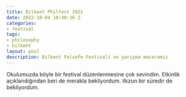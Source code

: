 ```yaml
---
title: Bilkent Philfest 2022
date: 2022-10-04 18:40:16 Z
categories:
- festival
tags:
- philosophy
- bilkent
layout: post
description: Bilkent Felsefe Festivali ve yarışma maceramız
---
```


 Okulumuzda böyle bir festival düzenlenmesine çok sevindim. Etkinlik açıklandığından beri de merakla bekliyordum. ilkzun bir süredir de bekliyordum. 
